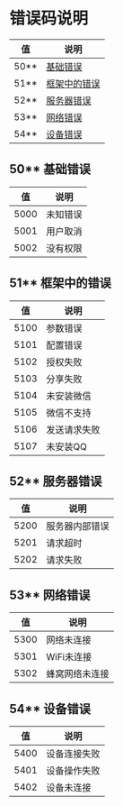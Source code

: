 # 错误码说明

值 | 说明
--- | ---
50** | [基础错误](#50-基础错误)
51** | [框架中的错误](#51-框架中的错误)
52** | [服务器错误](#52-服务器错误)
53** | [网络错误](#53-网络错误)
54** | [设备错误](#54-设备错误)

## 50** 基础错误

值 | 说明
--- | ---
5000 | 未知错误
5001 | 用户取消
5002 | 没有权限

## 51** 框架中的错误

值 | 说明
--- | ---
5100 | 参数错误
5101 | 配置错误
5102 | 授权失败
5103 | 分享失败
5104 | 未安装微信
5105 | 微信不支持
5106 | 发送请求失败
5107 | 未安装QQ

## 52** 服务器错误

值 | 说明
--- | ---
5200 | 服务器内部错误
5201 | 请求超时
5202 | 请求失败

## 53** 网络错误

值 | 说明
--- | ---
5300 | 网络未连接
5301 | WiFi未连接
5302 | 蜂窝网络未连接

## 54** 设备错误

值 | 说明
--- | ---
5400 | 设备连接失败
5401 | 设备操作失败
5402 | 设备未连接